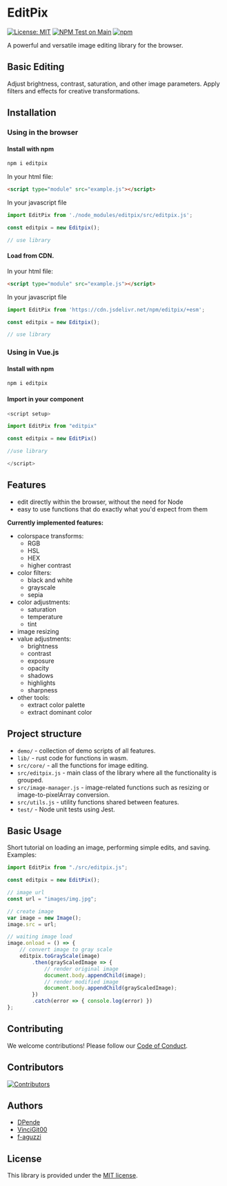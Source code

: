 # EditPix
[![License: MIT](https://img.shields.io/badge/License-MIT-yellow.svg)](https://opensource.org/licenses/MIT)
[![NPM Test on Main](https://github.com/studio-YOLO/editpix/actions/workflows/main.yml/badge.svg)](https://github.com/studio-YOLO/editpix/actions/workflows/main.yml)
[![npm](https://img.shields.io/npm/dy/editpix.svg)](https://www.npmjs.com/package/editpix)

A powerful and versatile image editing library for the browser.

## Basic Editing

Adjust brightness, contrast, saturation, and other image parameters.
Apply filters and effects for creative transformations.

## Installation

### Using in the browser
#### Install with npm

``` bash
npm i editpix
```
In your html file:

```html
<script type="module" src="example.js"></script>
```
In your javascript file 
```javascript
import EditPix from './node_modules/editpix/src/editpix.js';

const editpix = new Editpix();

// use library
```

#### Load from CDN. 

In your html file:

```html
<script type="module" src="example.js"></script>
```

In your javascript file 
```javascript
import EditPix from 'https://cdn.jsdelivr.net/npm/editpix/+esm';

const editpix = new Editpix();

// use library
```

### Using in Vue.js

#### Install with npm
```bash
npm i editpix
```

#### Import in your component
```javascript
<script setup>

import EditPix from "editpix"

const editpix = new EditPix()

//use library

</script>
```


## Features

- edit directly within the browser, without the need for Node
- easy to use functions that do exactly what you'd expect from them

**Currently implemented features:**
- colorspace transforms:
    - RGB
    - HSL
    - HEX
    - higher contrast
- color filters:
    - black and white
    - grayscale
    - sepia
- color adjustments:
    - saturation
    - temperature
    - tint
- image resizing
- value adjustments:
    - brightness
    - contrast
    - exposure
    - opacity
    - shadows
    - highlights
    - sharpness
- other tools:
    - extract color palette
    - extract dominant color

## Project structure
+ `demo/` - collection of demo scripts of all features.
+ `lib/` - rust code for functions in wasm.
+ `src/core/` - all the functions for image editing.
+ `src/editpix.js` - main class of the library where all the functionality is grouped.
+ `src/image-manager.js` - image-related functions such as resizing or image-to-pixelArray conversion.
+ `src/utils.js` - utility functions shared between features.
+ `test/` - Node unit tests using Jest.


## Basic Usage

Short tutorial on loading an image, performing simple edits, and saving.
Examples:

```javascript
import EditPix from "./src/editpix.js";

const editpix = new EditPix();

// image url
const url = "images/img.jpg";

// create image
var image = new Image();
image.src = url;

// waiting image load
image.onload = () => {
    // convert image to gray scale
    editpix.toGrayScale(image)
        .then(grayScaledImage => {
            // render original image
            document.body.appendChild(image);
            // render modified image
            document.body.appendChild(grayScaledImage);
        })
        .catch(error => { console.log(error) })
};
```

## Contributing

We welcome contributions! Please follow our [Code of Conduct](CODE_OF_CONDUCT.md).

## Contributors
[![Contributors](https://contrib.rocks/image?repo=studio-YOLO/editpix)](https://github.com/studio-YOLO/editpix/graphs/contributors)

## Authors
- [DPende](https://github.com/DPende)
- [VinciGit00](https://github.com/VinciGit00)
- [f-aguzzi](https://github.com/f-aguzzi)

## License

This library is provided under the [MIT license](LICENSE).